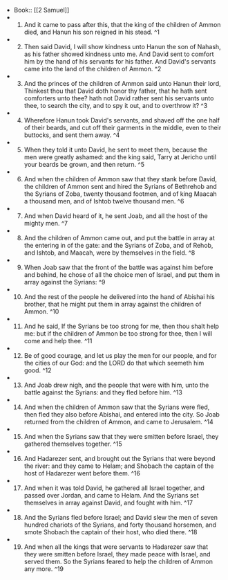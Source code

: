 - Book:: [[2 Samuel]]
- 1. And it came to pass after this, that the king of the children of Ammon died, and Hanun his son reigned in his stead. ^1
- 2. Then said David, I will show kindness unto Hanun the son of Nahash, as his father showed kindness unto me. And David sent to comfort him by the hand of his servants for his father. And David's servants came into the land of the children of Ammon. ^2
- 3. And the princes of the children of Ammon said unto Hanun their lord, Thinkest thou that David doth honor thy father, that he hath sent comforters unto thee? hath not David rather sent his servants unto thee, to search the city, and to spy it out, and to overthrow it? ^3
- 4. Wherefore Hanun took David's servants, and shaved off the one half of their beards, and cut off their garments in the middle, even to their buttocks, and sent them away. ^4
- 5. When they told it unto David, he sent to meet them, because the men were greatly ashamed: and the king said, Tarry at Jericho until your beards be grown, and then return. ^5
- 6. And when the children of Ammon saw that they stank before David, the children of Ammon sent and hired the Syrians of Bethrehob and the Syrians of Zoba, twenty thousand footmen, and of king Maacah a thousand men, and of Ishtob twelve thousand men. ^6
- 7. And when David heard of it, he sent Joab, and all the host of the mighty men. ^7
- 8. And the children of Ammon came out, and put the battle in array at the entering in of the gate: and the Syrians of Zoba, and of Rehob, and Ishtob, and Maacah, were by themselves in the field. ^8
- 9. When Joab saw that the front of the battle was against him before and behind, he chose of all the choice men of Israel, and put them in array against the Syrians: ^9
- 10. And the rest of the people he delivered into the hand of Abishai his brother, that he might put them in array against the children of Ammon. ^10
- 11. And he said, If the Syrians be too strong for me, then thou shalt help me: but if the children of Ammon be too strong for thee, then I will come and help thee. ^11
- 12. Be of good courage, and let us play the men for our people, and for the cities of our God: and the LORD do that which seemeth him good. ^12
- 13. And Joab drew nigh, and the people that were with him, unto the battle against the Syrians: and they fled before him. ^13
- 14. And when the children of Ammon saw that the Syrians were fled, then fled they also before Abishai, and entered into the city. So Joab returned from the children of Ammon, and came to Jerusalem. ^14
- 15. And when the Syrians saw that they were smitten before Israel, they gathered themselves together. ^15
- 16. And Hadarezer sent, and brought out the Syrians that were beyond the river: and they came to Helam; and Shobach the captain of the host of Hadarezer went before them. ^16
- 17. And when it was told David, he gathered all Israel together, and passed over Jordan, and came to Helam. And the Syrians set themselves in array against David, and fought with him. ^17
- 18. And the Syrians fled before Israel; and David slew the men of seven hundred chariots of the Syrians, and forty thousand horsemen, and smote Shobach the captain of their host, who died there. ^18
- 19. And when all the kings that were servants to Hadarezer saw that they were smitten before Israel, they made peace with Israel, and served them. So the Syrians feared to help the children of Ammon any more. ^19
